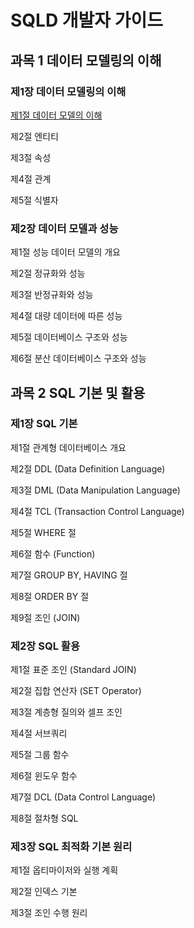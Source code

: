 # SQLD 개발자 가이드

## 과목 1 데이터 모델링의 이해

### 제1장 데이터 모델링의 이해

[제1절 데이터 모델의 이해](01.sqld.md)

제2절 엔티티

제3절 속성

제4절 관계

제5절 식별자

### 제2장 데이터 모델과 성능

제1절 성능 데이터 모델의 개요

제2절 정규화와 성능

제3절 반정규화와 성능

제4절 대량 데이터에 따른 성능

제5절 데이터베이스 구조와 성능

제6절 분산 데이터베이스 구조와 성능

## 과목 2 SQL 기본 및 활용

### 제1장 SQL 기본

제1절 관계형 데이터베이스 개요

제2절 DDL (Data Definition Language)

제3절 DML (Data Manipulation Language)

제4절 TCL (Transaction Control Language)

제5절 WHERE 절

제6절 함수 (Function)

제7절 GROUP BY, HAVING 절

제8절 ORDER BY 절

제9절 조인 (JOIN)

### 제2장 SQL 활용

제1절 표준 조인 (Standard JOIN)

제2절 집합 연산자 (SET Operator)

제3절 계층형 질의와 셀프 조인

제4절 서브쿼리

제5절 그룹 함수

제6절 윈도우 함수

제7절 DCL (Data Control Language)

제8절 절차형 SQL

### 제3장 SQL 최적화 기본 원리

제1절 옵티마이저와 실행 계획

제2절 인덱스 기본

제3절 조인 수행 원리